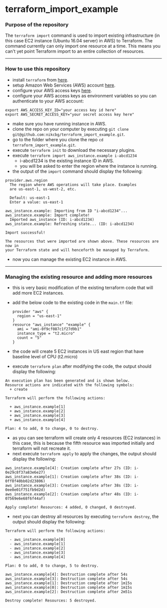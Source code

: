 # terraform_import_example

### Purpose of the repository

The `terraform import` command is used to import existing infrastructure (in this case EC2 instance (Ubuntu 16.04 server) in AWS) to Terraform. The command currently can only import one resource at a time. This means you can't yet point Terraform import to an entire collection of resources.

---------------------------------------------------------------------------------------------------------------------

### How to use this repository

- install `terraform` from [here](https://www.terraform.io/downloads.html).
- setup Amazon Web Services (AWS) account [here](https://aws.amazon.com/).
- configure your AWS access keys [here](https://docs.aws.amazon.com/general/latest/gr/aws-sec-cred-types.html#access-keys-and-secret-access-keys).
- configure your AWS access keys as environment variables so you can authenticate to your AWS account:

```
export AWS_ACCESS_KEY_ID="your access key id here"
export AWS_SECRET_ACCESS_KEY="your secret access key here"
```
- make sure you have running instance in AWS. 
- clone the repo on your computer by executing `git clone git@github.com:nikcbg/terraform_import_example.git`.
- go to the folder where you clone the repo `cd terraform_import_example.git`.
- execute `terraform init` to download the necessary plugins.
- execute `terraform import aws_instance.example i-abcd1234`
  - i-abcd1234 is the existing instance ID in AWS.
  - you will be asked to enter the region where the instance is running.
- the output of the `import` command should display the following:

```
provider.aws.region
  The region where AWS operations will take place. Examples
  are us-east-1, us-west-2, etc.

  Default: us-east-1
  Enter a value: us-east-1

aws_instance.example: Importing from ID "i-abcd1234"...
aws_instance.example: Import complete!
  Imported aws_instance (ID: i-abcd1234)
aws_instance.example: Refreshing state... (ID: i-abcd1234)

Import successful!

The resources that were imported are shown above. These resources are now in
your Terraform state and will henceforth be managed by Terraform.

```
- now you can manage the existing EC2 instance in AWS.

----------------------------------------------------------------------------------------------------------------------------

### Managing the existing resource and adding more resources

- this is very basic modification of the existing terraform code that will add more EC2 instances.
- add the below code to the existing code in the `main.tf` file:
  ```
  provider "aws" {
    region = "us-east-1"
  }
  resource "aws_instance" "example" {
    ami = "ami-0f9cf087c1f27d9b1"
    instance_type = "t2.micro"
    count = "5"
  }

  ```
  
- the code will create 5 EC2 instances in US east region that have baseline level of CPU (t2.micro)
- execute `terraform plan` after modifying the code, the output should display the following:

```
An execution plan has been generated and is shown below.
Resource actions are indicated with the following symbols:
  + create

Terraform will perform the following actions:

  + aws_instance.example[1]
  + aws_instance.example[2]
  + aws_instance.example[3]
  + aws_instance.example[4]

Plan: 4 to add, 0 to change, 0 to destroy.

```
- as you can see terraform will create only 4 resources (EC2 instances) in this case, this is because the fifth resource was imported initially and terraform will not recreate it.
- next execute `terraform apply` to apply the changes, the output should display the following:

```
aws_instance.example[4]: Creation complete after 27s (ID: i-0e29c8f37a83e6e27)
aws_instance.example[1]: Creation complete after 38s (ID: i-0ff0f40bb02d23806)
aws_instance.example[3]: Creation complete after 38s (ID: i-0ee0e01f751fb9d2d)
aws_instance.example[2]: Creation complete after 48s (ID: i-07569e6e68f6f44af)

Apply complete! Resources: 4 added, 0 changed, 0 destroyed.
```
- next you can destroy all resources by executing `terraform destroy`, the output should display the following:

```
Terraform will perform the following actions:

  - aws_instance.example[0]
  - aws_instance.example[1]
  - aws_instance.example[2]
  - aws_instance.example[3]
  - aws_instance.example[4]

Plan: 0 to add, 0 to change, 5 to destroy.

aws_instance.example[4]: Destruction complete after 54s
aws_instance.example[3]: Destruction complete after 54s
aws_instance.example[1]: Destruction complete after 1m15s
aws_instance.example[0]: Destruction complete after 1m15s
aws_instance.example[2]: Destruction complete after 2m51s

Destroy complete! Resources: 5 destroyed.
```
